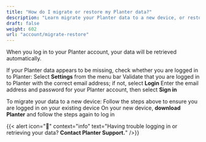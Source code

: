```yaml
---
title: "How do I migrate or restore my Planter data?"
description: "Learn migrate your Planter data to a new device, or restore your data"
draft: false
weight: 602
url: "account/migrate-restore"
---
```


When you log in to your Planter account, your data will be retrieved automatically.

If your Planter data appears to be missing, check whether you are logged in to Planter:
Select **Settings** from the menu bar
Validate that you are logged in to Planter with the correct email address; if not, select **Login**
Enter the email address and password for your Planter account, then select **Sign in**

To migrate your data to a new device:
Follow the steps above to ensure you are logged in on your existing device
On your new device, **download Planter** and follow the steps again to log in

{{< alert icon="🥬" context="info" text="Having trouble logging in or retrieving your data? **Contact Planter Support.**" />}}
